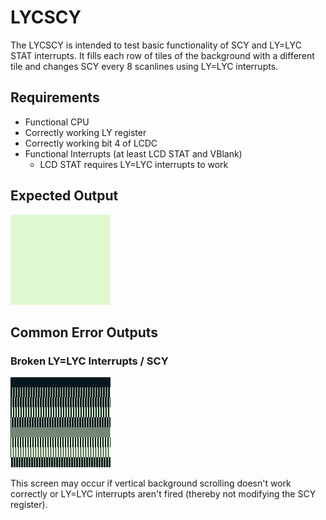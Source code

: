 # LYCSCY

The LYCSCY is intended to test basic functionality of SCY and LY=LYC STAT interrupts. It fills each row of tiles of the background with a different tile and changes SCY every 8 scanlines using LY=LYC interrupts.

## Requirements

* Functional CPU
* Correctly working LY register
* Correctly working bit 4 of LCDC
* Functional Interrupts (at least LCD STAT and VBlank)
  * LCD STAT requires LY=LYC interrupts to work

## Expected Output

![expected](./screenshots/expected.png)

## Common Error Outputs

### Broken LY=LYC Interrupts / SCY

![noint_noscy](./screenshots/noint_noscy.png)

This screen may occur if vertical background scrolling doesn't work correctly or LY=LYC interrupts aren't fired (thereby not modifying the SCY register).